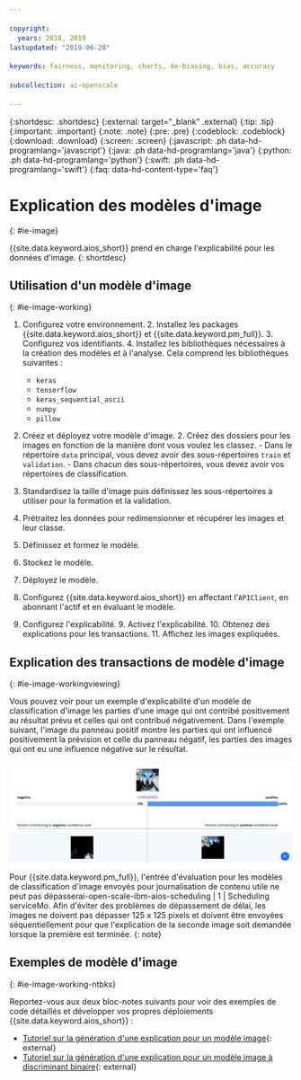 ```yaml
---

copyright:
  years: 2018, 2019
lastupdated: "2019-06-28"

keywords: fairness, monitoring, charts, de-biasing, bias, accuracy

subcollection: ai-openscale

---
```


{:shortdesc: .shortdesc}
{:external: target="_blank" .external}
{:tip: .tip}
{:important: .important}
{:note: .note}
{:pre: .pre}
{:codeblock: .codeblock}
{:download: .download}
{:screen: .screen}
{:javascript: .ph data-hd-programlang='javascript'}
{:java: .ph data-hd-programlang='java'}
{:python: .ph data-hd-programlang='python'}
{:swift: .ph data-hd-programlang='swift'}
{:faq: data-hd-content-type='faq'}

# Explication des modèles d'image
{: #ie-image}

{{site.data.keyword.aios_short}} prend en charge l'explicabilité pour les données d'image.
{: shortdesc}

## Utilisation d'un modèle d'image
{: #ie-image-working}

1. Configurez votre environnement.
   2. Installez les packages {{site.data.keyword.aios_short}} et {{site.data.keyword.pm_full}}.
   3. Configurez vos identifiants.
   4. Installez les bibliothèques nécessaires à la création des modèles et à l'analyse. Cela comprend les bibliothèques suivantes :
      - `keras`
      - `tensorflow`
      - `keras_sequential_ascii`
      - `numpy`
      - `pillow`

1. Créez et déployez votre modèle d'image.
   2. Créez des dossiers pour les images en fonction de la manière dont vous voulez les classez.
       - Dans le répertoire `data` principal, vous devez avoir des sous-répertoires `train` et `validation`.
       - Dans chacun des sous-répertoires, vous devez avoir vos répertoires de classification.
  2. Standardisez la taille d'image puis définissez les sous-répertoires à utiliser pour la formation et la validation.
  3. Prétraitez les données pour redimensionner et récupérer les images et leur classe.
  4. Définissez et formez le modèle.
  5. Stockez le modèle.
  6. Déployez le modèle.

7. Configurez {{site.data.keyword.aios_short}} en affectant l'`APIClient`, en abonnant l'actif et en évaluant le modèle.
8. Configurez l'explicabilité.
   9. Activez l'explicabilité.
   10. Obtenez des explications pour les transactions.
   11. Affichez les images expliquées. 

## Explication des transactions de modèle d'image
{: #ie-image-workingviewing}

Vous pouvez voir pour un exemple d'explicabilité d'un modèle de classification d'image
les parties d'une image qui ont contribé positivement au résultat prévu et celles qui ont contribué négativement. Dans l'exemple suivant, l'image du panneau positif montre les parties qui ont influencé positivement la prévision
et celle du panneau négatif, les parties des images qui ont eu une influence négative sur le résultat.

![Détails de la confiance de classification image d'explicabilité, avec une image d'un chien comportant des parties mises en évidence pour montrer la partie de l'image qui a aidé à déterminer qu'il s'agissait d'un chien](images/insight-explain-image.png)

Pour {{site.data.keyword.pm_full}}, l'entrée d'évaluation pour les modèles de classification d'image envoyés pour journalisation de contenu utile ne peut pas
dépasserai-open-scale-ibm-aios-scheduling  | 1 | Scheduling serviceMo.
Afin d'éviter des problèmes de dépassement de délai, les images ne doivent pas dépasser 125 x 125 pixels
et doivent être envoyées séquentiellement pour que l'explication de la seconde image soit demandée lorsque la première est terminée.
{: note}


## Exemples de modèle d'image
{: #ie-image-working-ntbks}

Reportez-vous aux deux bloc-notes suivants pour voir des exemples de code détaillés et développer vos propres déploiements {{site.data.keyword.aios_short}} :

- [Tutoriel sur la génération d'une explication pour un modèle image](https://github.ibm.com/aiopenscale/explainability/blob/master/public/notebooks/demo/image_explanation.ipynb){: external}
- [Tutoriel sur la génération d'une explication pour un modèle image à discriminant binaire](https://github.ibm.com/aiopenscale/explainability/blob/master/public/notebooks/demo/image_explanation_binary.ipynb){: external}

